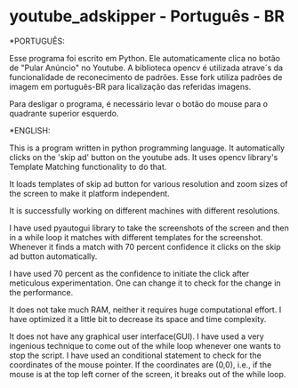 # youtube_adskipper - Português - BR



*PORTUGUÊS:

Esse programa foi escrito em Python. Ele automaticamente clica no botão de "Pular Anúncio" no Youtube. A biblioteca opencv é utilizada atrave´s da funcionalidade de reconecimento de padrões. Esse fork utiliza padrões de imagem em português-BR para licalização das referidas imagens.

Para desligar o programa, é necessário levar o botão do mouse para o quadrante superior esquerdo.


*ENGLISH:

This is a program written in python programming language. It automatically clicks on the 'skip ad' button on the youtube ads. It uses opencv library's Template Matching functionality to do that.

It loads templates of skip ad button for various resolution and zoom sizes of the screen to make it platform independent.

It is successfully working on different machines with different resolutions.

I have used pyautogui library to take the screenshots of the screen and then in a while loop it matches with different templates for the screenshot. Whenever it finds a match with 70 percent confidence it clicks on the skip ad button automatically.

I have used 70 percent as the confidence to initiate the click after meticulous experimentation. One can change it to check for the change in the performance.

It does not take much RAM, neither it requires huge computational effort. I have optimized it a little bit to decrease its space and time complexity.

It does not have any graphical user interface(GUI). I have used a very ingenious technique to come out of the while loop whenever one wants to stop the script. I have used an conditional statement to check for the coordinates of the mouse pointer. If the coordinates are (0,0), i.e., if the mouse is at the top left corner of the screen, it breaks out of the while loop.


